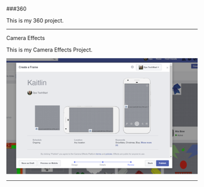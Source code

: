 ###360

This is my 360 project.

<script src="//360.vizor.io/scripts/embed.js" data-vizorurl="https://360.vizor.io/embed/v/4by" ></script>

***

Camera Effects

This is my Camera Effects Project.

![kaitlin](https://github.com/kaitlinbland/kaitlinbland.github.io/blob/master/kaitlin.PNG?raw=true "Optional Title")


***
